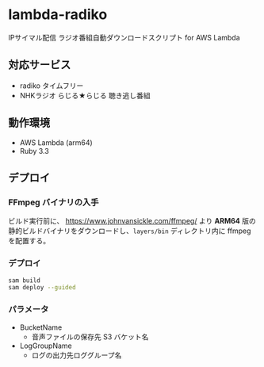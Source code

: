 # lambda-radiko

IPサイマル配信 ラジオ番組自動ダウンロードスクリプト for AWS Lambda

## 対応サービス

- radiko タイムフリー
- NHKラジオ らじる★らじる 聴き逃し番組

## 動作環境

- AWS Lambda (arm64)
- Ruby 3.3

## デプロイ

### FFmpeg バイナリの入手
ビルド実行前に、 https://www.johnvansickle.com/ffmpeg/ より **ARM64** 版の静的ビルドバイナリをダウンロードし、`layers/bin` ディレクトリ内に ffmpeg を配置する。

### デプロイ

```bash
sam build
sam deploy --guided
```

### パラメータ

- BucketName
  - 音声ファイルの保存先 S3 バケット名
- LogGroupName
  - ログの出力先ロググループ名
